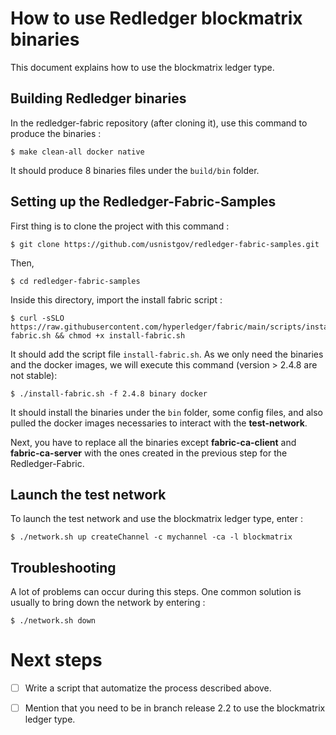 # How to use Redledger blockmatrix binaries
This document explains how to use the blockmatrix ledger type. 

## Building Redledger binaries
In the redledger-fabric repository (after cloning it), use this command to produce the binaries : 

```
$ make clean-all docker native 
```
It should produce 8 binaries files under the `build/bin` folder. 

## Setting up the Redledger-Fabric-Samples 
First thing is to clone the project with this command : 

```
$ git clone https://github.com/usnistgov/redledger-fabric-samples.git
```

Then, 

```
$ cd redledger-fabric-samples
```

Inside this directory, import the install fabric script : 

```
$ curl -sSLO https://raw.githubusercontent.com/hyperledger/fabric/main/scripts/install-fabric.sh && chmod +x install-fabric.sh
```

It should add the script file `install-fabric.sh`. As we only need the binaries and the docker images, we will execute this command (version > 2.4.8 are not stable): 

```
$ ./install-fabric.sh -f 2.4.8 binary docker 
```

It should install the binaries under the `bin` folder, some config files, and also pulled the docker images necessaries to interact with the **test-network**.

Next, you have to replace all the binaries except **fabric-ca-client** and **fabric-ca-server** with the ones created in the previous step for the Redledger-Fabric. 

## Launch the test network

To launch the test network and use the blockmatrix ledger type, enter :

```
$ ./network.sh up createChannel -c mychannel -ca -l blockmatrix
```


## Troubleshooting

A lot of problems can occur during this steps. One common solution is usually to bring down the network by entering : 

```
$ ./network.sh down
```


# Next steps
 - [ ] Write a script that automatize the process described above.
 - [ ] Mention that you need to be in branch release 2.2 to use the blockmatrix ledger type.

